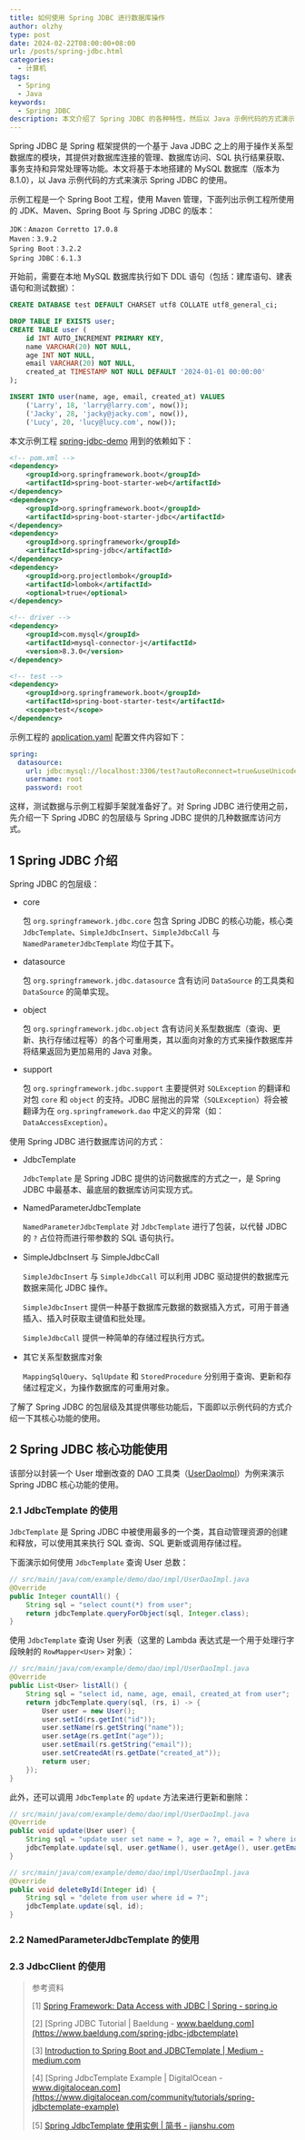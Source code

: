 ```yaml
---
title: 如何使用 Spring JDBC 进行数据库操作
author: olzhy
type: post
date: 2024-02-22T08:00:00+08:00
url: /posts/spring-jdbc.html
categories:
  - 计算机
tags:
  - Spring
  - Java
keywords:
  - Spring JDBC
description: 本文介绍了 Spring JDBC 的各种特性，然后以 Java 示例代码的方式演示了 Spring JDBC 的使用。
---
```


Spring JDBC 是 Spring 框架提供的一个基于 Java JDBC 之上的用于操作关系型数据库的模块，其提供对数据库连接的管理、数据库访问、SQL 执行结果获取、事务支持和异常处理等功能。本文将基于本地搭建的 MySQL 数据库（版本为 8.1.0），以 Java 示例代码的方式来演示 Spring JDBC 的使用。

<!--more-->

示例工程是一个 Spring Boot 工程，使用 Maven 管理，下面列出示例工程所使用的 JDK、Maven、Spring Boot 与 Spring JDBC 的版本：

```text
JDK：Amazon Corretto 17.0.8
Maven：3.9.2
Spring Boot：3.2.2
Spring JDBC：6.1.3
```

开始前，需要在本地 MySQL 数据库执行如下 DDL 语句（包括：建库语句、建表语句和测试数据）：

```sql
CREATE DATABASE test DEFAULT CHARSET utf8 COLLATE utf8_general_ci;

DROP TABLE IF EXISTS user;
CREATE TABLE user (
    id INT AUTO_INCREMENT PRIMARY KEY,
    name VARCHAR(20) NOT NULL,
    age INT NOT NULL,
    email VARCHAR(20) NOT NULL,
    created_at TIMESTAMP NOT NULL DEFAULT '2024-01-01 00:00:00'
);

INSERT INTO user(name, age, email, created_at) VALUES
    ('Larry', 18, 'larry@larry.com', now());
    ('Jacky', 28, 'jacky@jacky.com', now()),
    ('Lucy', 20, 'lucy@lucy.com', now());
```

本文示例工程 [spring-jdbc-demo](https://github.com/olzhy/java-exercises/tree/main/spring-jdbc-demo) 用到的依赖如下：

```xml
<!-- pom.xml -->
<dependency>
    <groupId>org.springframework.boot</groupId>
    <artifactId>spring-boot-starter-web</artifactId>
</dependency>
<dependency>
    <groupId>org.springframework.boot</groupId>
    <artifactId>spring-boot-starter-jdbc</artifactId>
</dependency>
<dependency>
    <groupId>org.springframework</groupId>
    <artifactId>spring-jdbc</artifactId>
</dependency>
<dependency>
    <groupId>org.projectlombok</groupId>
    <artifactId>lombok</artifactId>
    <optional>true</optional>
</dependency>

<!-- driver -->
<dependency>
    <groupId>com.mysql</groupId>
    <artifactId>mysql-connector-j</artifactId>
    <version>8.3.0</version>
</dependency>

<!-- test -->
<dependency>
    <groupId>org.springframework.boot</groupId>
    <artifactId>spring-boot-starter-test</artifactId>
    <scope>test</scope>
</dependency>
```

示例工程的 [application.yaml](https://github.com/olzhy/java-exercises/blob/main/spring-jdbc-demo/src/main/resources/application.yaml) 配置文件内容如下：

```yaml
spring:
  datasource:
    url: jdbc:mysql://localhost:3306/test?autoReconnect=true&useUnicode=true&characterEncoding=utf-8&serverTimezone=GMT%2B8
    username: root
    password: root
```

这样，测试数据与示例工程脚手架就准备好了。对 Spring JDBC 进行使用之前，先介绍一下 Spring JDBC 的包层级与 Spring JDBC 提供的几种数据库访问方式。

## 1 Spring JDBC 介绍

Spring JDBC 的包层级：

- core

  包 `org.springframework.jdbc.core` 包含 Spring JDBC 的核心功能，核心类 `JdbcTemplate`、`SimpleJdbcInsert`、`SimpleJdbcCall` 与 `NamedParameterJdbcTemplate` 均位于其下。

- datasource

  包 `org.springframework.jdbc.datasource` 含有访问 `DataSource` 的工具类和 `DataSource` 的简单实现。

- object

  包 `org.springframework.jdbc.object` 含有访问关系型数据库（查询、更新、执行存储过程等）的各个可重用类，其以面向对象的方式来操作数据库并将结果返回为更加易用的 Java 对象。

- support

  包 `org.springframework.jdbc.support` 主要提供对 `SQLException` 的翻译和对包 `core` 和 `object` 的支持。JDBC 层抛出的异常（`SQLException`）将会被翻译为在 `org.springframework.dao` 中定义的异常（如：`DataAccessException`）。

使用 Spring JDBC 进行数据库访问的方式：

- JdbcTemplate

  `JdbcTemplate` 是 Spring JDBC 提供的访问数据库的方式之一，是 Spring JDBC 中最基本、最底层的数据库访问实现方式。

- NamedParameterJdbcTemplate

  `NamedParameterJdbcTemplate` 对 `JdbcTemplate` 进行了包装，以代替 JDBC 的 `?` 占位符而进行带参数的 SQL 语句执行。

- SimpleJdbcInsert 与 SimpleJdbcCall

  `SimpleJdbcInsert` 与 `SimpleJdbcCall` 可以利用 JDBC 驱动提供的数据库元数据来简化 JDBC 操作。

  `SimpleJdbcInsert` 提供一种基于数据库元数据的数据插入方式，可用于普通插入、插入时获取主键值和批处理。

  `SimpleJdbcCall` 提供一种简单的存储过程执行方式。

- 其它关系型数据库对象

  `MappingSqlQuery`、`SqlUpdate` 和 `StoredProcedure` 分别用于查询、更新和存储过程定义，为操作数据库的可重用对象。

了解了 Spring JDBC 的包层级及其提供哪些功能后，下面即以示例代码的方式介绍一下其核心功能的使用。

## 2 Spring JDBC 核心功能使用

该部分以封装一个 User 增删改查的 DAO 工具类（[UserDaoImpl](https://github.com/olzhy/java-exercises/blob/main/spring-jdbc-demo/src/main/java/com/example/demo/dao/impl/UserDaoImpl.java)）为例来演示 Spring JDBC 核心功能的使用。

### 2.1 JdbcTemplate 的使用

`JdbcTemplate` 是 Spring JDBC 中被使用最多的一个类，其自动管理资源的创建和释放，可以使用其来执行 SQL 查询、SQL 更新或调用存储过程。

下面演示如何使用 `JdbcTemplate` 查询 User 总数：

```java
// src/main/java/com/example/demo/dao/impl/UserDaoImpl.java
@Override
public Integer countAll() {
    String sql = "select count(*) from user";
    return jdbcTemplate.queryForObject(sql, Integer.class);
}
```

使用 `JdbcTemplate` 查询 User 列表（这里的 Lambda 表达式是一个用于处理行字段映射的 `RowMapper<User>` 对象）：

```java
// src/main/java/com/example/demo/dao/impl/UserDaoImpl.java
@Override
public List<User> listAll() {
    String sql = "select id, name, age, email, created_at from user";
    return jdbcTemplate.query(sql, (rs, i) -> {
        User user = new User();
        user.setId(rs.getInt("id"));
        user.setName(rs.getString("name"));
        user.setAge(rs.getInt("age"));
        user.setEmail(rs.getString("email"));
        user.setCreatedAt(rs.getDate("created_at"));
        return user;
    });
}
```

此外，还可以调用 `JdbcTemplate` 的 `update` 方法来进行更新和删除：

```java
// src/main/java/com/example/demo/dao/impl/UserDaoImpl.java
@Override
public void update(User user) {
    String sql = "update user set name = ?, age = ?, email = ? where id = ?";
    jdbcTemplate.update(sql, user.getName(), user.getAge(), user.getEmail(), user.getId());
}
```

```java
// src/main/java/com/example/demo/dao/impl/UserDaoImpl.java
@Override
public void deleteById(Integer id) {
    String sql = "delete from user where id = ?";
    jdbcTemplate.update(sql, id);
}
```

### 2.2 NamedParameterJdbcTemplate 的使用

### 2.3 JdbcClient 的使用

> 参考资料
>
> [1] [Spring Framework: Data Access with JDBC | Spring - spring.io](https://docs.spring.io/spring-framework/reference/6.1.3/data-access/jdbc.html)
>
> [2] [Spring JDBC Tutorial | Baeldung - www.baeldung.com](https://www.baeldung.com/spring-jdbc-jdbctemplate)
>
> [3] [Introduction to Spring Boot and JDBCTemplate | Medium - medium.com](https://medium.com/xgeeks/introduction-to-spring-boot-and-jdbctemplate-jdbc-template-13c84add2bea)
>
> [4] [Spring JdbcTemplate Example | DigitalOcean - www.digitalocean.com](https://www.digitalocean.com/community/tutorials/spring-jdbctemplate-example)
>
> [5] [Spring JdbcTemplate 使用实例 | 简书 - jianshu.com](https://www.jianshu.com/p/f0cbed671897)
